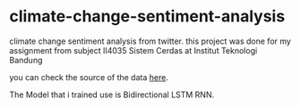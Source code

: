 # climate-change-sentiment-analysis
climate change sentiment analysis from twitter. this project was done for my assignment from subject II4035 Sistem Cerdas at Institut Teknologi Bandung

you can check the source of the data [here](https://www.kaggle.com/datasets/edqian/twitter-climate-change-sentiment-dataset).

The Model that i trained use is Bidirectional LSTM RNN.
